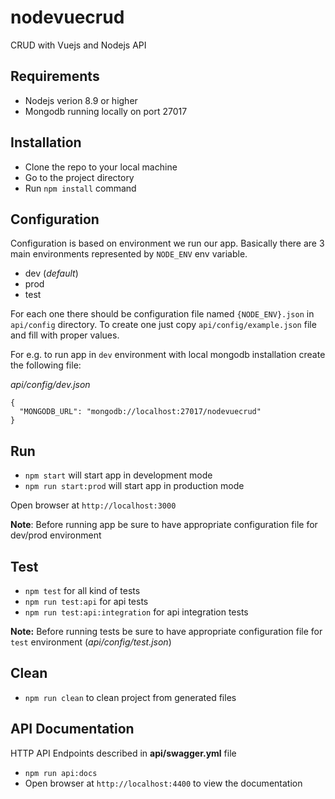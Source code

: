 # nodevuecrud
CRUD with Vuejs and Nodejs API

## Requirements
- Nodejs verion 8.9 or higher
- Mongodb running locally on port 27017

## Installation
- Clone the repo to your local machine
- Go to the project directory
- Run `npm install` command

## Configuration
Configuration is based on environment we run our app. Basically there are 3 main environments represented by `NODE_ENV` env variable.

- dev (*default*)
- prod
- test

For each one there should be configuration file named `{NODE_ENV}.json` in `api/config` directory. To create one just copy `api/config/example.json` file and fill with proper values.

For e.g. to run app in `dev` environment with local mongodb installation create the following file:

*api/config/dev.json*
```
{
  "MONGODB_URL": "mongodb://localhost:27017/nodevuecrud"
}
```

## Run
- `npm start` will start app in development mode
- `npm run start:prod` will start app in production mode

Open browser at `http://localhost:3000`

**Note**: Before running app be sure to have appropriate configuration file for dev/prod environment

## Test
- `npm test` for all kind of tests
- `npm run test:api` for api tests
- `npm run test:api:integration` for api integration tests

**Note:** Before running tests be sure to have appropriate configuration file for `test` environment (*api/config/test.json*)

## Clean
- `npm run clean` to clean project from generated files

## API Documentation
HTTP API Endpoints described in **api/swagger.yml** file
- `npm run api:docs`
- Open browser at `http://localhost:4400` to view the documentation
